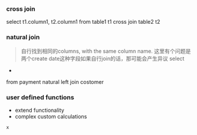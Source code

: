 ### cross join

select 
t1.column1,
t2.column1
from
table1 t1
cross join
table2 t2

### natural join 
> 自行找到相同的columns, with the same column name. 这里有个问题是两个create date这种字段如果自行join的话，那可能会产生异议
select
*
from
payment
natural left join 
costomer

### user defined functions
- extend functionality
- complex custom calculations

```
x

```